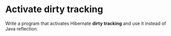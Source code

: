 # Activate dirty tracking
Write a program that activates Hibernate **dirty tracking** and use it instead of Java reflection.
